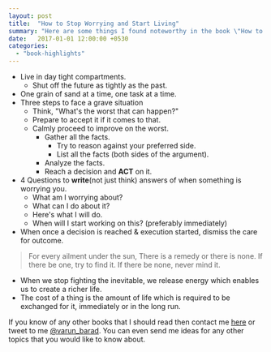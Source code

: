 ```yaml
---
layout: post
title:  "How to Stop Worrying and Start Living"
summary: "Here are some things I found noteworthy in the book \"How to Stop Worrying and Start Living\" by Dale Carnegie."
date:   2017-01-01 12:00:00 +0530
categories: 
  - "book-highlights"
---
```


- Live in day tight compartments.
    - Shut off the future as tightly as the past.
- One grain of sand at a time, one task at a time.
- Three steps to face a grave situation
    - Think, "What's the worst that can happen?"
    - Prepare to accept it if it comes to that.
    - Calmly proceed to improve on the worst.
        - Gather all the facts.
            - Try to reason against your preferred side.
            - List all the facts (both sides of the argument).
        - Analyze the facts.
        - Reach a decision and __ACT__ on it.
- 4 Questions to __write__(not just think) answers of when something is worrying you.
    - What am I worrying about?
    - What can I do about it?
    - Here's what I will do.
    - When will I start working on this? (preferably immediately)
- When once a decision is reached & execution started, dismiss the care for outcome.

>  For every ailment under the sun,
>  There is a remedy or there is none.
>  If there be one, try to find it.
>  If there be none, never mind it.

- When we stop fighting the inevitable, we release energy which enables us to create a richer life.
- The cost of a thing is the amount of life which is required to be exchanged for it, immediately or in the long run.

If you know of any other books that I should read then contact me [here][varun-contact] or tweet to me [@varun_barad][varun-twitter]. You can even send me ideas for any other topics that you would like to know about.

[varun-contact]: https://varunbarad.com/contact
[varun-twitter]: https://twitter.com/varun_barad
